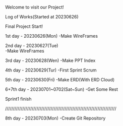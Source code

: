 Welcome to visit our Project!

Log of Works(Started at 20230626)

Final Project Start!

1st day - 20230626(Mon)
-Make WireFrames

2nd day - 20230627(Tue)            
-Make WireFrames

3rd day - 20230628(Wen)
-Make PPT Index

4th day - 20230629(Tur)
-First Sprint Scrum

5th day - 20230630(Fri)
-Make ERD(With ERD Cloud)

6+7th day - 20230701~0702(Sat~Sun)
-Get Some Rest

Sprint1 finish

///////////////////////////////////////////////////////////////////////

8th day - 20230703(Mon)
-Create Git Repository
